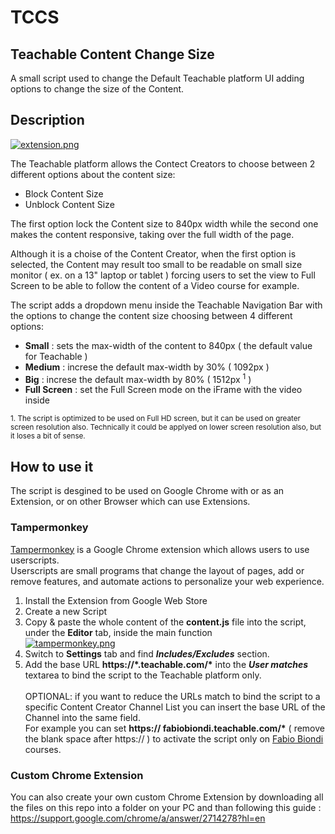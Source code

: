 # TCCS
## Teachable Content Change Size
A small script used to change the Default Teachable platform UI adding options to change the size of the Content.

## Description

[![extension.png](https://i.postimg.cc/qM94kTS1/extension.png)](https://postimg.cc/PPzB4BtD)

The Teachable platform allows the Contect Creators to choose between 2 different options about the content size:

 - Block Content Size
 - Unblock Content Size

The first option lock the Content size to 840px width while the second one makes the content responsive, taking over the full width of the page.

Although it is a choise of the Content Creator, when the first option is selected, the Content may result too small to be readable on small size monitor ( ex. on a 13" laptop or tablet ) forcing users to set the view to Full Screen to be able to follow the content of a Video course for example.

The script adds a dropdown menu inside the Teachable Navigation Bar with the options to change the content size choosing between 4 different options:
- **Small** : sets the max-width of the content to 840px ( the default value for Teachable )
- **Medium** : increse the default max-width by 30% ( 1092px )
- **Big** : increse the default max-width by 80% ( 1512px <sup>1</sup> )
- **Full Screen** : set the Full Screen mode on the iFrame with the video inside

<sup>1. The script is optimized to be used on Full HD screen, but it can be used on greater screen resolution also. 
Technically it could be applyed on lower screen resolution also, but it loses a bit of sense.</sup>

## How to use it

The script is desgined to be used on Google Chrome with or as an Extension, or on other Browser which can use Extensions.

### Tampermonkey
[Tampermonkey](https://chromewebstore.google.com/detail/tampermonkey/dhdgffkkebhmkfjojejmpbldmpobfkfo) is a Google Chrome extension which allows users to use userscripts.<br />
Userscripts are small programs that change the layout of pages, add or remove features, and automate actions to personalize your web experience.

1. Install the Extension from Google Web Store
2. Create a new Script
3. Copy & paste the whole content of the **content.js** file into the script, under the **Editor** tab, inside the main function<br />
[![tampermonkey.png](https://i.postimg.cc/mr3MsRZ9/tampermonkey.png)](https://postimg.cc/f3LkcG9W)
4. Switch to **Settings** tab and find **_Includes/Excludes_** section.
5. Add the base URL __https://\*.teachable.com/\*__ into the **_User matches_** textarea to bind the script to the Teachable platform only.<br /><br />
OPTIONAL: if you want to reduce the URLs match to bind the script to a specific Content Creator Channel List you can insert the base URL of the Channel into the same field.<br />
For example you can set __https:// fabiobiondi.teachable.com/\*__ ( remove the blank space after https:// ) to activate the script only on [Fabio Biondi](https://www.fabiobiondi.dev/) courses.

### Custom Chrome Extension
You can also create your own custom Chrome Extension by downloading all the files on this repo into a folder on your PC and than following this guide : https://support.google.com/chrome/a/answer/2714278?hl=en
